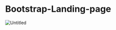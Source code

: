 # Bootstrap-Landing-page

![Untitled](https://user-images.githubusercontent.com/92231632/140640009-ed8392f6-4715-44b3-932c-374fbc73f58b.png)
